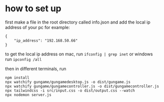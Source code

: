 # how to set up

first make a file in the root directory called info.json and add the local ip address of your pc
for example:

```
{
    "ip_address": "192.168.50.66"
}
```
to get the local ip address on mac, run `ifconfig | grep inet` or windows run `ipconfig /all`

then in different terminals, run 

```
npm install
npx watchify gungame/gungamedesktop.js -o dist/gungame.js
npx watchify gungame/gungamecontroller.js -o dist/gungamecontroller.js
npx tailwindcss -i src/input.css -o dist/output.css --watch
npx nodemon server.js
```